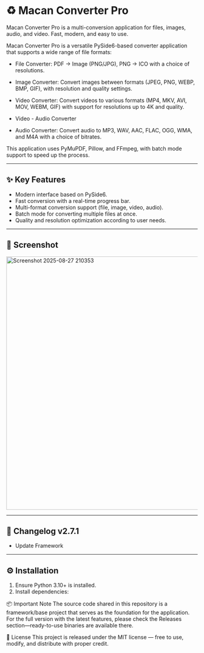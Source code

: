 # ♻️ Macan Converter Pro

Macan Converter Pro is a multi-conversion application for files, images, audio, and video.
Fast, modern, and easy to use.

Macan Converter Pro is a versatile PySide6-based converter application that supports a wide range of file formats:
- File Converter: PDF → Image (PNG/JPG), PNG → ICO with a choice of resolutions.

- Image Converter: Convert images between formats (JPEG, PNG, WEBP, BMP, GIF), with resolution and quality settings.
- Video Converter: Convert videos to various formats (MP4, MKV, AVI, MOV, WEBM, GIF) with support for resolutions up to 4K and quality.
- Video - Audio Converter
- Audio Converter: Convert audio to MP3, WAV, AAC, FLAC, OGG, WMA, and M4A with a choice of bitrates.

This application uses PyMuPDF, Pillow, and FFmpeg, with batch mode support to speed up the process.

---

## ✨ Key Features
- Modern interface based on PySide6.
- Fast conversion with a real-time progress bar.
- Multi-format conversion support (file, image, video, audio).
- Batch mode for converting multiple files at once.
- Quality and resolution optimization according to user needs.

---

## 📸 Screenshot
<img width="654" height="667" alt="Screenshot 2025-08-27 210353" src="https://github.com/user-attachments/assets/8a35bd2c-21a4-4a89-acf4-30020e377f2a" />


---
## 📜 Changelog v2.7.1
- Update Framework
---

## ⚙️ Installation
1. Ensure Python 3.10+ is installed.
2. Install dependencies:


📦 Important Note
The source code shared in this repository is a framework/base project that serves as the foundation for the application.
For the full version with the latest features, please check the Releases section—ready-to-use binaries are available there.

📖 License
This project is released under the MIT license — free to use, modify, and distribute with proper credit.
